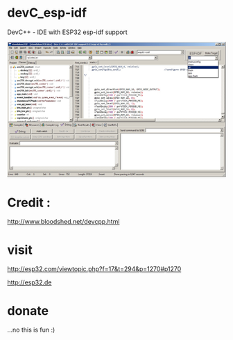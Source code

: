 # devC_esp-idf
DevC++ - IDE with ESP32 esp-idf support  

![alt tag](https://raw.githubusercontent.com/ESP32DE/devC_esp-idf/master/devC%20with%20ESP-IDF%20Support.jpg)

# Credit : 
  http://www.bloodshed.net/devcpp.html
    
# visit
  http://esp32.com/viewtopic.php?f=17&t=294&p=1270#p1270

  http://esp32.de

# donate
  ...no this is fun :)  






